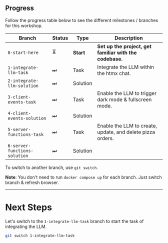 ## Progress

Follow the progress table below to see the different milestones / branches for this workshop.

| Branch                      | Status | Type       | Description                                                |
|-----------------------------|--------|------------|------------------------------------------------------------|
| `0-start-here`              | ⏳      | **Start** | **Set up the project, get familiar with the codebase.**    |
| `1-integrate-llm-task`      | ⏭      | Task       | Integrate the LLM within the htmx chat.                    |
| `2-integrate-llm-solution`  | ⏭      | Solution   |                                                            |
| `3-client-events-task`      | ⏭      | Task       | Enable the LLM to trigger dark mode & fullscreen mode.     |
| `4-client-events-solution`  | ⏭      | Solution   |                                                            |
| `5-server-functions-task`     | ⏭      | Task       | Enable the LLM to create, update, and delete pizza orders. |
| `6-server-functions-solution` | ⏭      | Solution   |                                                            |

To switch to another branch, use `git switch`.

**Note**: You don't need to run `docker compose up` for each branch. Just switch branch & refresh browser.

---

# Next Steps

Let's switch to the `1-integrate-llm-task` branch to start the task of integrating the LLM.

```bash
git switch 1-integrate-llm-task
```
